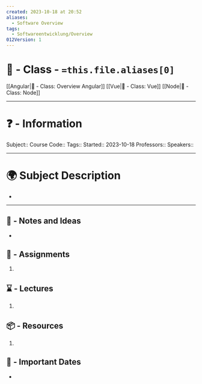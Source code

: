 ```yaml
---
created: 2023-10-18 at 20:52
aliases:
  - Software Overview
tags:
  - Softwareentwicklung/Overview
012Version: 1
---
```


# 📃 - Class - `=this.file.aliases[0]`

[[Angular|🏫 - Class: Overview Angular]]
[[Vue|🏫 - Class: Vue]]
[[Node|🏫 - Class: Node]]


---
# ❓ - Information
Subject::
Course Code::
Tags::
Started:: 2023-10-18
Professors::
Speakers::

---
# 🌍 Subject Description
-   
---

## 📜 - Notes and Ideas
- 
## 🎯 - Assignments
1. 
## ⌛ - Lectures
1. 
## 📦 - Resources
1. 
## 📅 - Important Dates
- 
